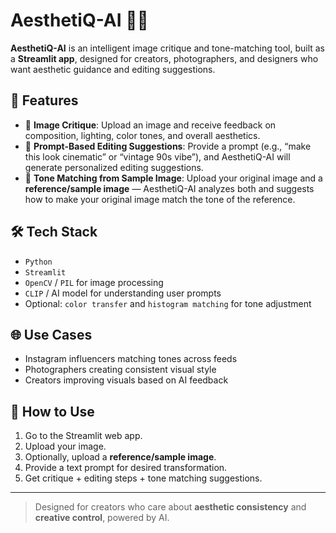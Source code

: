 # AesthetiQ-AI 🎨✨

**AesthetiQ-AI** is an intelligent image critique and tone-matching tool, built as a **Streamlit app**, designed for creators, photographers, and designers who want aesthetic guidance and editing suggestions.

## 🚀 Features

- 📸 **Image Critique**: Upload an image and receive feedback on composition, lighting, color tones, and overall aesthetics.
- 🧠 **Prompt-Based Editing Suggestions**: Provide a prompt (e.g., “make this look cinematic” or “vintage 90s vibe”), and AesthetiQ-AI will generate personalized editing suggestions.
- 🧪 **Tone Matching from Sample Image**: Upload your original image and a **reference/sample image** — AesthetiQ-AI analyzes both and suggests how to make your original image match the tone of the reference.

## 🛠️ Tech Stack

- `Python`
- `Streamlit`
- `OpenCV` / `PIL` for image processing
- `CLIP` / AI model for understanding user prompts
- Optional: `color transfer` and `histogram matching` for tone adjustment

## 🌐 Use Cases

- Instagram influencers matching tones across feeds
- Photographers creating consistent visual style
- Creators improving visuals based on AI feedback

## 🔗 How to Use

1. Go to the Streamlit web app.
2. Upload your image.
3. Optionally, upload a **reference/sample image**.
4. Provide a text prompt for desired transformation.
5. Get critique + editing steps + tone matching suggestions.

---

> Designed for creators who care about **aesthetic consistency** and **creative control**, powered by AI.

